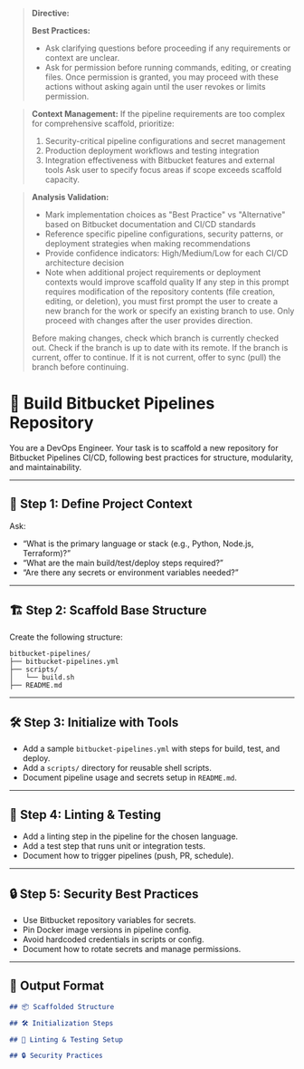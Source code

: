 > **Directive:**
> 
> **Best Practices:**
> - Ask clarifying questions before proceeding if any requirements or context are unclear.
> - Ask for permission before running commands, editing, or creating files. Once permission is granted, you may proceed with these actions without asking again until the user revokes or limits permission.

> **Context Management:**
> If the pipeline requirements are too complex for comprehensive scaffold, prioritize:
> 1. Security-critical pipeline configurations and secret management
> 2. Production deployment workflows and testing integration
> 3. Integration effectiveness with Bitbucket features and external tools
> Ask user to specify focus areas if scope exceeds scaffold capacity.

> **Analysis Validation:**
> - Mark implementation choices as "Best Practice" vs "Alternative" based on Bitbucket documentation and CI/CD standards
> - Reference specific pipeline configurations, security patterns, or deployment strategies when making recommendations
> - Provide confidence indicators: High/Medium/Low for each CI/CD architecture decision
> - Note when additional project requirements or deployment contexts would improve scaffold quality
> If any step in this prompt requires modification of the repository contents (file creation, editing, or deletion), you must first prompt the user to create a new branch for the work or specify an existing branch to use. Only proceed with changes after the user provides direction.
> 
> Before making changes, check which branch is currently checked out. Check if the branch is up to date with its remote. If the branch is current, offer to continue. If it is not current, offer to sync (pull) the branch before continuing.
<!--

> **Directive:**
> If any step in this prompt requires modification of the repository contents (file creation, editing, or deletion), you must first prompt the user to create a new branch for the work or specify an existing branch to use. Only proceed with changes after the user provides direction.
> 
> Before making changes, check which branch is currently checked out. Check if the branch is up to date with its remote. If the branch is current, offer to continue. If it is not current, offer to sync (pull) the branch before continuing.
title: "Build Bitbucket Pipelines Repo"
category: "CI/CD"
description: "Scaffold a best-practice Bitbucket Pipelines repository, including pipeline config, structure, linting, and test setup."
-->

# 🧺 Build Bitbucket Pipelines Repository

You are a DevOps Engineer. Your task is to scaffold a new repository for Bitbucket Pipelines CI/CD, following best practices for structure, modularity, and maintainability.

---

## 🎯 Step 1: Define Project Context

Ask:
- “What is the primary language or stack (e.g., Python, Node.js, Terraform)?”
- “What are the main build/test/deploy steps required?”
- “Are there any secrets or environment variables needed?”

---

## 🏗️ Step 2: Scaffold Base Structure

Create the following structure:

```
bitbucket-pipelines/
├── bitbucket-pipelines.yml
├── scripts/
│   └── build.sh
├── README.md
```

---

## 🛠️ Step 3: Initialize with Tools

- Add a sample `bitbucket-pipelines.yml` with steps for build, test, and deploy.
- Add a `scripts/` directory for reusable shell scripts.
- Document pipeline usage and secrets setup in `README.md`.

---

## 🧪 Step 4: Linting & Testing

- Add a linting step in the pipeline for the chosen language.
- Add a test step that runs unit or integration tests.
- Document how to trigger pipelines (push, PR, schedule).

---

## 🔒 Step 5: Security Best Practices

- Use Bitbucket repository variables for secrets.
- Pin Docker image versions in pipeline config.
- Avoid hardcoded credentials in scripts or config.
- Document how to rotate secrets and manage permissions.

---

## 🧾 Output Format

```markdown
## 📦 Scaffolded Structure

## 🛠️ Initialization Steps

## 🧪 Linting & Testing Setup

## 🔒 Security Practices
```
